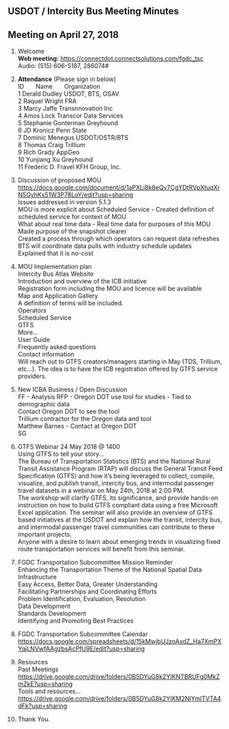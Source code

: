 
## USDOT / Intercity Bus Meeting Minutes     
## Meeting on April 27, 2018    

1. Welcome   
**Web meeting:**  https://connectdot.connectsolutions.com/fgdc_tsc   
Audio: (515) 606-5187, 286074#   

2. **Attendance** (Please sign in below)   
ID &nbsp; &nbsp; &nbsp; Name &nbsp; &nbsp; &nbsp; Organization     
1  Derald Dudley   USDOT, BTS, OSAV     
2  Raquel Wright   FRA  
3  Marcy Jaffe   Transnnovation Inc  
4  Amos Lock   Transcor Data Services  
5  Stephanie Gonterman  Greyhound  
6  JD Kronicz  Penn State  
7  Dominic Menegus   USDOT/OSTR/BTS  
8  Thomas Craig  Trillium  
9  Rich Grady  AppGeo  
10 Yunjiang Xu  Greyhound  
11 Frederic D. Fravel   KFH Group, Inc.  

3. Discussion of proposed MOU  
https://docs.google.com/document/d/1aPXLi8k8eQv7CgYDtRVpXtuqXrN5GyhKs51W3P78LoY/edit?usp=sharing  
Issues addressed in version 5.1.3  
MOU is more explicit about Scheduled Service - Created definition of scheduled service for context of MOU  
What about real time data - Real time data for purposes of this MOU  
Made purpose of the snapshot clearer  
Created a process through which operators can request data refreshes  
BTS will coordinate data pulls with industry schedule updates  
Explained that it is no-cost  

4. MOU Implementation plan  
Intercity Bus Atlas Website  
Introduction and overview of the ICB initiative  
Registration form including the MOU and licence will be available  
Map and Application Gallery  
A definition of terms will be included.  
Operators  
Scheduled Service  
GTFS  
More…  
User Guide  
Frequently asked questions  
Contact information  
Will reach out to GTFS creators/managers starting in May (TDS, Trillium, etc…).  The idea is to have the ICB registration offered by GTFS service providers.  
5. New ICBA Business / Open Discussion  
FF - Analysis RFP - Oregon DOT use tool for studies - Tied to demographic data  
Contact Oregon DOT to see the tool  
Trillium contractor for the Oregon data and tool  
Matthew Barnes - Contact at Oregon DOT  
SG  

6. GTFS Webinar 24 May 2018 @ 1400  
Using GTFS to tell your story…  
The Bureau of Transportation Statistics (BTS) and the National Rural Transit Assistance Program (RTAP) will discuss the General Transit Feed Specification (GTFS) and how it’s being leveraged to collect, compile, visualize, and publish transit, intercity bus, and intermodal passenger travel datasets in a webinar on May 24th, 2018 at 2:00 PM.  
The workshop will clarify GTFS, its significance, and provide hands-on instruction on how to build GTFS compliant data using a free Microsoft Excel application.   The seminar will also provide an overview of GTFS based initiatives at the USDOT and explain how the transit, intercity bus, and intermodal passenger travel communities can contribute to these important projects.  
Anyone with a desire to learn about emerging trends in visualizing fixed route transportation services will benefit from this seminar.  

7. FGDC Transportation Subcommittee Mission Reminder  
Enhancing the Transportation Theme of the National Spatial Data Infrastructure  
Easy Access, Better Data, Greater Understanding  
Facilitating Partnerships and Coordinating Efforts  
Problem Identification, Evaluation, Resolution  
Data Development  
Standards Development  
Identifying and Promoting Best Practices  
	
8. FGDC Transportation Subcommittee Calendar  
https://docs.google.com/spreadsheets/d/15kMwjbUJzoAxdZ_Ha7XmPXYqjLNVwfAAgzbsAcPfU9E/edit?usp=sharing  

9. Resources  
Past Meetings  
https://drive.google.com/drive/folders/0B5DYuG8k2YIKNTBRUFg0MkZmZkE?usp=sharing  
Tools and resources...  
https://drive.google.com/drive/folders/0B5DYuG8k2YIKM2NIYmlTVTA4dFk?usp=sharing  

10. Thank You.  
